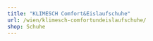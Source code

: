 ```yaml
---
title: "KLIMESCH Comfort&Eislaufschuhe"
url: /wien/klimesch-comfortundeislaufschuhe/
shop: Schuhe
---
```

